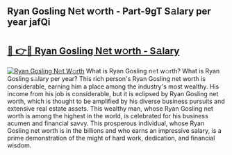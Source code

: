 ## Ryan Gosling N𝚎t w𝚘rth - Part-9gT S𝚊lary per year jafQi

# <h2><a href="http://gc0s8it.nevu.top/?p=Ryan+Gosling">🔗 👉🔴 Ryan Gosling N𝚎t w𝚘rth - S𝚊lary</a></h2>

[![Ryan Gosling N𝚎t W𝚘rth](https://i.imgur.com/Oavwk0R.jpeg)](http://gc0s8it.nevu.top/?p=Ryan+Gosling)
What is Ryan Gosling n𝚎t w𝚘rth? What is Ryan Gosling s𝚊lary per year?
This rich person's Ryan Gosling net worth is considerable, earning him a place among the industry's most wealthy. His income from his job is considerable, but it is eclipsed by Ryan Gosling net worth, which is thought to be amplified by his diverse business pursuits and extensive real estate assets. This wealthy man, whose Ryan Gosling net worth is among the highest in the world, is celebrated for his business acumen and financial savvy. This prosperous individual, whose Ryan Gosling net worth is in the billions and who earns an impressive salary, is a prime demonstration of the might of hard work, dedication, and financial wisdom.

